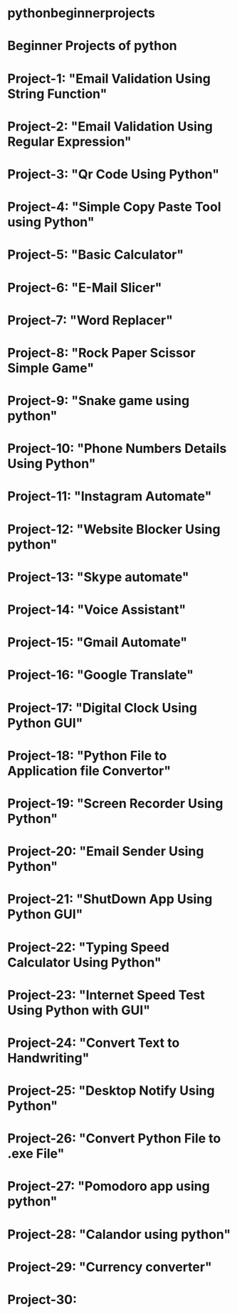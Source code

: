 # pythonbeginnerprojects
# Beginner Projects of python 
# Project-1: "Email Validation Using String Function"
#  Project-2: "Email Validation Using Regular Expression"
#  Project-3: "Qr Code Using Python"
#  Project-4: "Simple Copy Paste Tool using Python"
#  Project-5: "Basic Calculator"
#  Project-6: "E-Mail Slicer"
#  Project-7: "Word Replacer"
#  Project-8: "Rock Paper Scissor Simple Game"
#  Project-9: "Snake game using python"
#  Project-10: "Phone Numbers Details Using Python"
#  Project-11: "Instagram Automate"
#  Project-12: "Website Blocker Using python"
#  Project-13: "Skype automate"
#  Project-14: "Voice Assistant"
#  Project-15: "Gmail Automate"
#  Project-16: "Google Translate"
#  Project-17: "Digital Clock Using Python GUI"
#  Project-18: "Python File to Application file Convertor"
#  Project-19: "Screen Recorder Using Python"
#  Project-20: "Email Sender Using Python"
#  Project-21: "ShutDown App Using Python GUI"
#  Project-22: "Typing Speed Calculator Using Python"
#  Project-23: "Internet Speed Test Using Python with GUI"
#  Project-24: "Convert Text to Handwriting"
#  Project-25: "Desktop Notify Using Python"
#  Project-26: "Convert Python File to .exe File"
#  Project-27: "Pomodoro app using python"
#  Project-28: "Calandor using python"
#  Project-29: "Currency converter"
#  Project-30:
